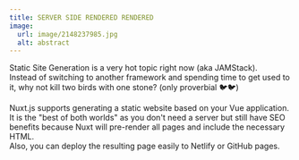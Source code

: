 ```yaml
---
title: SERVER SIDE RENDERED RENDERED
image:
  url: image/2148237985.jpg
  alt: abstract
---
```


Static Site Generation is a very hot topic right now (aka JAMStack).   
Instead of switching to another framework and spending time to get used to it, why not kill two birds with one stone? (only proverbial 🐦🐦)

Nuxt.js supports generating a static website based on your Vue application.  
It is the "best of both worlds" as you don't need a server but still have SEO benefits because Nuxt will pre-render all pages and include the necessary HTML.  
Also, you can deploy the resulting page easily to Netlify or GitHub pages.
